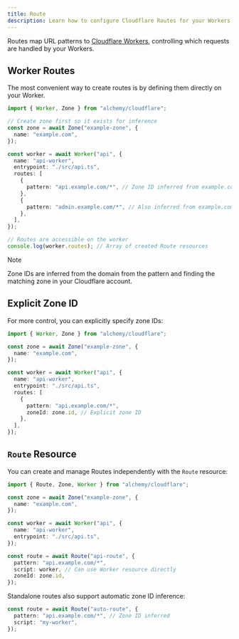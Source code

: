 ```yaml
---
title: Route
description: Learn how to configure Cloudflare Routes for your Workers using Alchemy to map URL patterns to Worker scripts.
---
```


Routes map URL patterns to [Cloudflare Workers](https://developers.cloudflare.com/workers/configuration/routing/routes/), controlling which requests are handled by your Workers.

## Worker Routes

The most convenient way to create routes is by defining them directly on your Worker.

```ts
import { Worker, Zone } from "alchemy/cloudflare";

// Create zone first so it exists for inference
const zone = await Zone("example-zone", {
  name: "example.com",
});

const worker = await Worker("api", {
  name: "api-worker",
  entrypoint: "./src/api.ts",
  routes: [
    {
      pattern: "api.example.com/*", // Zone ID inferred from example.com
    },
    {
      pattern: "admin.example.com/*", // Also inferred from example.com
    },
  ],
});

// Routes are accessible on the worker
console.log(worker.routes); // Array of created Route resources
```

> [!NOTE]
> Zone IDs are inferred from the domain from the pattern and finding the matching zone in your Cloudflare account.

## Explicit Zone ID

For more control, you can explicitly specify zone IDs:

```ts
import { Worker, Zone } from "alchemy/cloudflare";

const zone = await Zone("example-zone", {
  name: "example.com",
});

const worker = await Worker("api", {
  name: "api-worker",
  entrypoint: "./src/api.ts",
  routes: [
    {
      pattern: "api.example.com/*",
      zoneId: zone.id, // Explicit zone ID
    },
  ],
});
```

## `Route` Resource

You can create and manage Routes independently with the `Route` resource:

```ts
import { Route, Zone, Worker } from "alchemy/cloudflare";

const zone = await Zone("example-zone", {
  name: "example.com",
});

const worker = await Worker("api", {
  name: "api-worker",
  entrypoint: "./src/api.ts",
});

const route = await Route("api-route", {
  pattern: "api.example.com/*",
  script: worker, // Can use Worker resource directly
  zoneId: zone.id,
});
```

Standalone routes also support automatic zone ID inference:

```ts
const route = await Route("auto-route", {
  pattern: "api.example.com/*", // Zone ID inferred
  script: "my-worker",
});
```

